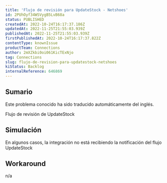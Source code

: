 ```yaml
---
title: 'Flujo de revisión para UpdateStock - Netshoes'
id: 2PUhOyf34WSVygB5LvB68a
status: PUBLISHED
createdAt: 2022-10-24T16:17:37.186Z
updatedAt: 2022-11-25T21:55:03.939Z
publishedAt: 2022-11-25T21:55:03.939Z
firstPublishedAt: 2022-10-24T16:17:37.822Z
contentType: knownIssue
productTeam: Connections
author: 2mXZkbi0oi061KicTExNjo
tag: Connections
slug: flujo-de-revision-para-updatestock-netshoes
kiStatus: Backlog
internalReference: 646869
---
```


## Sumario

<div class="alert alert-info">
  <p>Este problema conocido ha sido traducido automáticamente del inglés.</p>
</div>


Flujo de revisión de UpdateStock



## Simulación


En algunos casos, la integración no está recibiendo la notificación del flujo UpdateStock



## Workaround


n/a

